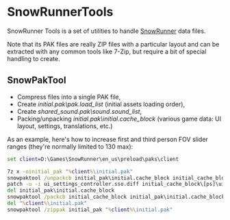 # SnowRunnerTools
SnowRunner Tools is a set of utilities to handle [SnowRunner](https://snowrunner-thegame.com/) data files.

Note that its PAK files are really ZIP files with a particular layout and can be extracted with any common tools like 7-Zip,
but require a bit of special handling to create.

## SnowPakTool
* Compress files into a single PAK file,
* Create _initial.pak\pak.load_list_ (initial assets loading order),
* Create _shared_sound.pak\sound.sound_list_,
* Packing/unpacking _initial.pak\initial.cache_block_ (various game data: UI layout, settings, translations, etc.)

As an example, here's how to increase first and third person FOV slider ranges (they're normally limited to 130 max):

```bat
set client=D:\Games\SnowRunner\en_us\preload\paks\client

7z x -oinitial_pak "%client%\initial.pak"
snowpaktool /unpackcb initial_pak\initial.cache_block initial_cache_block
patch -u -i ui_settings_controller.sso.diff initial_cache_block\[ps]\ui_settings_controller.sso
del initial_pak\initial.cache_block
snowpaktool /packcb initial_cache_block initial_pak\initial.cache_block
del "%client%\initial.pak"
snowpaktool /zippak initial_pak "%client%\initial.pak"
```
